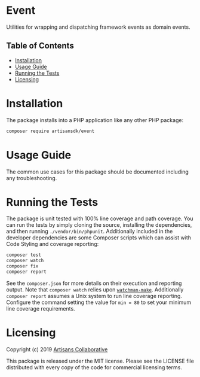 # Event

Utilities for wrapping and dispatching framework events as domain events.

## Table of Contents

- [Installation](#installation)
- [Usage Guide](#usage-guide)
- [Running the Tests](#running-the-tests)
- [Licensing](#licensing)

# Installation

The package installs into a PHP application like any other PHP package:

```bash
composer require artisansdk/event
```

# Usage Guide

The common use cases for this package should be documented including any troubleshooting.

# Running the Tests

The package is unit tested with 100% line coverage and path coverage. You can
run the tests by simply cloning the source, installing the dependencies, and then
running `./vendor/bin/phpunit`. Additionally included in the developer dependencies
are some Composer scripts which can assist with Code Styling and coverage reporting:

```bash
composer test
composer watch
composer fix
composer report
```

See the `composer.json` for more details on their execution and reporting output.
Note that `composer watch` relies upon [`watchman-make`](https://facebook.github.io/watchman/docs/install.html).
Additionally `composer report` assumes a Unix system to run line coverage reporting.
Configure the command setting the value for `min = 80` to set your minimum line
coverage requirements.

# Licensing

Copyright (c) 2019 [Artisans Collaborative](https://artisanscollaborative.com)

This package is released under the MIT license. Please see the LICENSE file
distributed with every copy of the code for commercial licensing terms.
